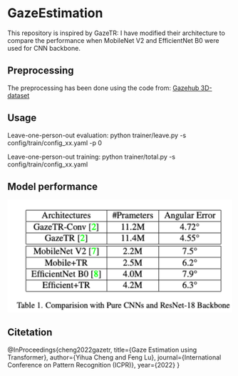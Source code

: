 # GazeEstimation

This repository is inspired by GazeTR:
I have modified their architecture to compare the performance when MobileNet V2 and EfficientNet B0 were used for CNN backbone.


## Preprocessing

The preprocessing has been done using the code from: [Gazehub 3D-dataset](https://phi-ai.buaa.edu.cn/Gazehub/3D-dataset//#mpiigaze)

## Usage

Leave-one-person-out evaluation:
python trainer/leave.py -s config/train/config_xx.yaml -p 0

Leave-one-person-out training:
python trainer/total.py -s config/train/config_xx.yaml    

## Model performance
![Model Performance](./img/Performance.png)

## Citetation
@InProceedings{cheng2022gazetr,
  title={Gaze Estimation using Transformer},
  author={Yihua Cheng and Feng Lu},
  journal={International Conference on Pattern Recognition (ICPR)},
  year={2022}
}
